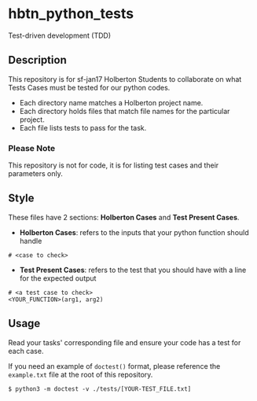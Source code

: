 # hbtn_python_tests
Test-driven development (TDD)

## Description
This repository is for sf-jan17 Holberton Students to collaborate on what Tests
Cases must be tested for our python codes.

* Each directory name matches a Holberton project name.
* Each directory holds files that match file names for the particular project.
* Each file lists tests to pass for the task.

### Please Note
This repository is not for code, it is for listing test cases and their
parameters only.

## Style
These files have 2 sections: __Holberton Cases__ and __Test Present Cases__.
* __Holberton Cases__: refers to the inputs that your python function should
handle
```
# <case to check>
```
* __Test Present Cases__: refers to the test that you should have with a line
for the expected output
```
# <a test case to check>
<YOUR_FUNCTION>(arg1, arg2)
```

## Usage
Read your tasks' corresponding file and ensure your code has a test for each
case.

If you need an example of `doctest()` format, please reference the `example.txt`
file at the root of this repository.
```
$ python3 -m doctest -v ./tests/[YOUR-TEST_FILE.txt]
```